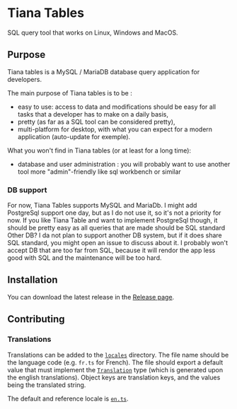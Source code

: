 # Tiana Tables

SQL query tool that works on Linux, Windows and MacOS.

## Purpose

Tiana tables is a MySQL / MariaDB database query application for developers.

The main purpose of Tiana tables is to be :

- easy to use: access to data and modifications should be easy for all tasks that a developer has to make on a daily basis,
- pretty (as far as a SQL tool can be considered pretty),
- multi-platform for desktop, with what you can expect for a modern application (auto-update for exemple).

What you won't find in Tiana tables (or at least for a long time):

- database and user administration : you will probably want to use another tool more "admin"-friendly like sql workbench or similar

### DB support

For now, Tiana Tables supports MySQL and MariaDb.
I might add PostgreSql support one day, but as I do not use it, so it's not a priority for now.
If you like Tiana Table and want to implement PostgreSql though, it should be pretty easy as all queries that are made should be SQL standard
Other DB? I da not plan to support another DB system, but if it does share SQL standard, you might open an issue to discuss about it.
I probably won't accept DB that are too far from SQL, because it will rendor the app less good with SQL and the maintenance will be too hard.

## Installation

You can download the latest release in the [Release page](https://github.com/jdeniau/tiana-tables/releases).

## Contributing

### Translations

Translations can be added to the [`locales`](locales/) directory. The file name should be the language code (e.g. `fr.ts` for French). The file should export a default value that must implement the [`Translation`](locales/type.ts) type (which is generated upon the english translations). Object keys are translation keys, and the values being the translated string.

The default and reference locale is [`en.ts`](locales/en.ts).
